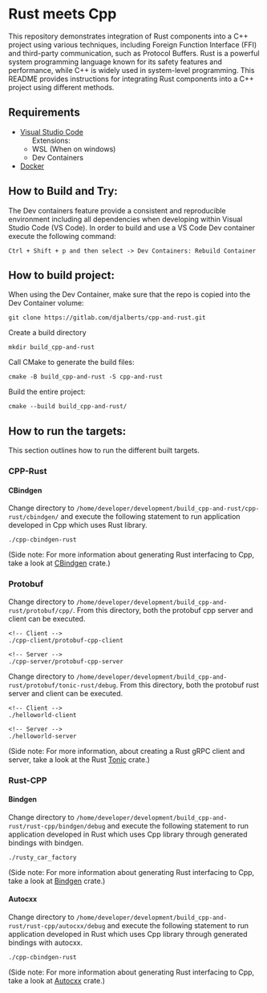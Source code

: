 # Rust meets Cpp

This repository demonstrates integration of Rust components into a C++ project using various techniques, including Foreign Function Interface (FFI) and third-party communication, such as Protocol Buffers. Rust is a powerful system programming language known for its safety features and performance, while C++ is widely used in system-level programming. This README provides instructions for integrating Rust components into a C++ project using different methods.

## Requirements

- [Visual Studio Code](https://code.visualstudio.com/) \
&nbsp;&nbsp;&nbsp;&nbsp;&nbsp;&nbsp;Extensions:
    - WSL (When on windows)
    - Dev Containers
- [Docker](https://docs.docker.com/get-docker/)

## How to Build and Try:

The Dev containers feature provide a consistent and reproducible environment including all dependencies when developing within Visual Studio Code (VS Code). In order to build and use a VS Code Dev container execute the following command:

```
Ctrl + Shift + p and then select -> Dev Containers: Rebuild Container
``` 

## How to build project:

When using the Dev Container, make sure that the repo is copied into the Dev Container volume:

```
git clone https://gitlab.com/djalberts/cpp-and-rust.git
```

Create a build directory

```
mkdir build_cpp-and-rust
```

Call CMake to generate the build files:

```
cmake -B build_cpp-and-rust -S cpp-and-rust
```

Build the entire project:

```
cmake --build build_cpp-and-rust/
```

## How to run the targets:

This section outlines how to run the different built targets.

### CPP-Rust

#### CBindgen

Change directory to `/home/developer/development/build_cpp-and-rust/cpp-rust/cbindgen/` and execute the following statement to run application developed in Cpp which uses Rust library.

```
./cpp-cbindgen-rust
```

(Side note: For more information about generating Rust interfacing to Cpp, take a look at [CBindgen](https://github.com/mozilla/cbindgen/blob/master/docs.md) crate.)

### Protobuf

Change directory to `/home/developer/development/build_cpp-and-rust/protobuf/cpp/`. From this directory, both the protobuf cpp server and client can be executed.

```
<!-- Client -->
./cpp-client/protobuf-cpp-client

<!-- Server -->
./cpp-server/protobuf-cpp-server
```

Change directory to `/home/developer/development/build_cpp-and-rust/protobuf/tonic-rust/debug`. From this directory, both the protobuf rust server and client can be executed.

```
<!-- Client -->
./helloworld-client

<!-- Server -->
./helloworld-server
```

(Side note: For more information, about creating a Rust gRPC client and server, take a look at the Rust [Tonic](https://github.com/hyperium/tonic/blob/master/README.md) crate.)

### Rust-CPP

#### Bindgen

Change directory to `/home/developer/development/build_cpp-and-rust/rust-cpp/bindgen/debug` and execute the following statement to run application developed in Rust which uses Cpp library through generated bindings with bindgen.

```
./rusty_car_factory
```

(Side note: For more information about generating Rust interfacing to Cpp, take a look at [Bindgen](https://rust-lang.github.io/rust-bindgen/introduction.html) crate.)

#### Autocxx

Change directory to `/home/developer/development/build_cpp-and-rust/rust-cpp/autocxx/debug` and execute the following statement to run application developed in Rust which uses Cpp library through generated bindings with autocxx.

```
./cpp-cbindgen-rust
```

(Side note: For more information about generating Rust interfacing to Cpp, take a look at [Autocxx](https://google.github.io/autocxx/index.html) crate.)